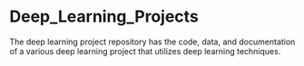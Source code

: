 # Deep_Learning_Projects
The deep learning project repository has  the code, data, and documentation of a various deep learning project that utilizes deep learning techniques.
